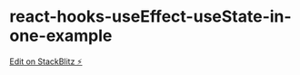 # react-hooks-useEffect-useState-in-one-example

[Edit on StackBlitz ⚡️](https://stackblitz.com/edit/react-hooks-useeffect-counter-example-xipxpz)